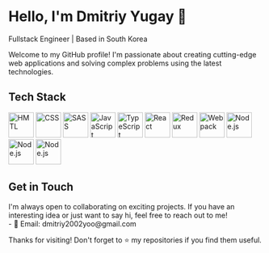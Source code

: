 <!-- Header -->
<h1 align="left">Hello, I'm Dmitriy Yugay 👋</h1>
<p align="left">
  Fullstack Engineer | Based in South Korea
</p>

<!-- Introduction -->
<p align="left">
  Welcome to my GitHub profile! I'm passionate about creating cutting-edge web applications and solving complex problems using the latest technologies.
</p>

<!-- Tech Stack -->
<h2 align="left">Tech Stack</h2>
<p align="left">
  
  <img src="https://skillicons.dev/icons?i=html" alt="HMTL" width="50" height="50" />
  <img src="https://skillicons.dev/icons?i=css" alt="CSS" width="50" height="50" />
  <img src="https://skillicons.dev/icons?i=sass" alt="SASS" width="50" height="50" />
  <img src="https://skillicons.dev/icons?i=js" alt="JavaScript" width="50" height="50" />
  <img src="https://skillicons.dev/icons?i=ts" alt="TypeScript" width="50" height="50" />
  <img src="https://skillicons.dev/icons?i=react" alt="React" width="50" height="50" />
  <img src="https://skillicons.dev/icons?i=redux" alt="Redux" width="50" height="50" />
  <img src="https://skillicons.dev/icons?i=webpack" alt="Webpack" width="50" height="50" />
  <img src="https://skillicons.dev/icons?i=nodejs" alt="Node.js" width="50" height="50" />
  <img src="https://skillicons.dev/icons?i=mongodb" alt="Node.js" width="50" height="50" />
  <img src="https://skillicons.dev/icons?i=tailwind" alt="Node.js" width="50" height="50" />
</p>

<!-- Contact -->
<h2 align="left">Get in Touch</h2>
<p align="left">
  I'm always open to collaborating on exciting projects. If you have an interesting idea or just want to say hi, feel free to reach out to me!
  <br />
  - 📧 Email: dmitriy2002yoo@gmail.com
</p>

<!-- Footer -->
<p align="left">
  Thanks for visiting! Don't forget to ⭐️ my repositories if you find them useful.
</p>
